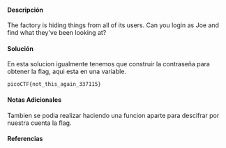 #### Descripción

The factory is hiding things from all of its users. Can you login as Joe and find what they've been looking at?
#### Solución 
En esta solucion igualmente tenemos que construir la contraseña para obtener la flag, aqui esta en una variable.


`picoCTF{not_this_again_337115}`


#### Notas Adicionales
Tambien se podia realizar haciendo una funcion aparte para descifrar por nuestra cuenta la flag.
#### Referencias